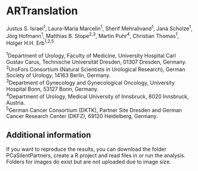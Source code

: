 # ARTranslation

Justus S. Israel<sup>1</sup>, Laura-Maria Marcelin<sup>1</sup>, Sherif Mehralivand<sup>1</sup>, Jana Scholze<sup>1</sup>, Jörg Hofmann<sup>1</sup>, Matthias B. Stope<sup>2,3</sup>, Martin Puhr<sup>4</sup>, Christian Thomas<sup>1</sup>, Holger H.H. Erb<sup>1,2,5</sup>

<sup>1</sup>Department of Urology, Faculty of Medicine, University Hospital Carl Gustav Carus, Technische Universität Dresden, 01307 Dresden, Germany. <br>
<sup>2</sup>UroFors Consortium (Natural Scientists in Urological Research), German Society of Urology, 14163 Berlin, Germany. <br>
<sup>3</sup>Department of Gynecology and Gynecological Oncology, University Hospital Bonn, 53127 Bonn, Germany.  <br>
<sup>4</sup>Department of Urology, Medical University of Innsbruck, 6020 Innsbruck, Austria. <br>
<sup>5</sup>German Cancer Consortium (DKTK), Partner Site Dresden and German Cancer Research Center (DKFZ), 69120 Heidelberg, Germany. <br>

## Additional information

If you want to reproduce the results, you can download the folder PCaSilentPartners, create a R project and read files in or run the analysis. Folders for images do exist but are not uploaded due to image size.

